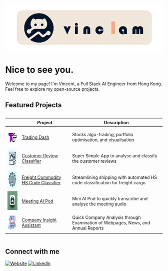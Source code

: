 ![Banner](img/logo.png)

# Nice to see you.

Welcome to my page! I'm Vincent, a Full Stack AI Engineer from Hong Kong. Feel free to explore my open-source projects.

## Featured Projects

<div style="max-height: 500px; overflow-y: auto;">
  <table>
    <thead>
      <tr>
        <th></th>
        <th>Project</th>
        <th>Description</th>
      </tr>
    </thead>
    <tbody>
      <tr>
        <td><img src="https://github.com/vinc1am/trading-dash/raw/main/assets/images/logo.svg" width="80" height="60"></td>
        <td><a href="https://github.com/vinc1am/trading-dash">Trading Dash</a></td>
        <td>Stocks algo-trading, portfolio optimisation, and visualisation</td>
      </tr>
      <tr>
        <td><img src="https://github.com/vinc1am/customer-review-classifier/raw/main/img/icon.png" width="80" height="60"></td>
        <td><a href="https://github.com/vinc1am/customer-review-classifier">Customer Review Classifier</a></td>
        <td>Super Simple App to analyse and classify the customer reviews</td>
      </tr>
      <tr>
        <td><img src="https://github.com/vinc1am/freight-hs-classifier/raw/main/img/pj06.png" width="80" height="60"></td>
        <td><a href="https://github.com/vinc1am/freight-hs-classifier">Freight Commodity HS Code Classifier</a></td>
        <td>Streamlining shipping with automated HS code classification for freight cargo </td>
      </tr>
      <tr>
        <td><img src="https://github.com/vinc1am/meeting-ai-pod/raw/main/static/img/icon.png" width="80" height="60"></td>
        <td><a href="https://github.com/vinc1am/meeting-ai-pod">Meeting AI Pod</a></td>
        <td>Mini AI Pod to quickly transcribe and analyse the meeting audio</td>
      </tr>
      <tr>
        <td><img src="https://github.com/vinc1am/company-insight-llm/raw/main/img/icon.png" width="80" height="60"></td>
        <td><a href="https://github.com/vinc1am/company-insight-llm">Company Insight Assistant</a></td>
        <td>Quick Company Analysis through Examination of Webpages, News, and Annual Reports</td>
      </tr>
    </tbody>
  </table>
</div>

## Connect with me

[![Website](https://img.shields.io/badge/Website-000000?style=for-the-badge&logo=About.me&logoColor=white)](https://www.vinc1am.com)
[![LinkedIn](https://img.shields.io/badge/LinkedIn-0077B5?style=for-the-badge&logo=linkedin&logoColor=white)](https://www.linkedin.com/in/vinc1am/)


